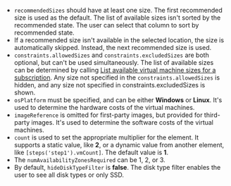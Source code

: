 - `recommendedSizes` should have at least one size. The first recommended size is used as the default. The list of available sizes isn't sorted by the recommended state. The user can select that column to sort by recommended state.
- If a recommended size isn't available in the selected location, the size is automatically skipped. Instead, the next recommended size is used.
- `constraints.allowedSizes` and `constraints.excludedSizes` are both optional, but can't be used simultaneously. The list of available sizes can be determined by calling [List available virtual machine sizes for a subscription](https://learn.microsoft.com/rest/api/compute/virtualmachines/virtualmachines-list-sizes-region). Any size not specified in the `constraints.allowedSizes` is hidden, and any size not specified in constraints.excludedSizes is shown.
- `osPlatform` must be specified, and can be either **Windows** or **Linux**. It's used to determine the hardware costs of the virtual machines.
- `imageReference` is omitted for first-party images, but provided for third-party images. It's used to determine the software costs of the virtual machines.
- `count` is used to set the appropriate multiplier for the element. It supports a static value, like **2**, or a dynamic value from another element, like `[steps('step1').vmCount]`. The default value is **1**.
- The `numAvailabilityZonesRequired` can be 1, 2, or 3.
- By default, `hideDiskTypeFilter` is **false**. The disk type filter enables the user to see all disk types or only SSD.
